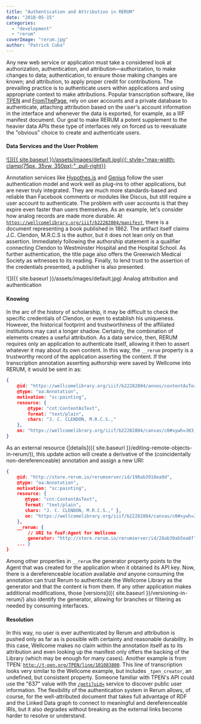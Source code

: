```yaml
---
title: "Authentication and Attribution in RERUM"
date: "2018-05-15"
categories: 
  - "development"
  - "rerum"
coverImage: "rerum.jpg"
author: "Patrick Cuba"
---
```


Any new web service or application must take a considered look at authorization, authentication, and attribution—authorization, to make changes to data; authentication, to ensure those making changes are known; and attribution, to apply proper credit for contributions. The prevailing practice is to authenticate users within applications and using appropriate context to make attributions. Popular transcription software, like [TPEN](http://t-pen.org) and [FromThePage](https://fromthepage.com/), rely on user accounts and a private database to authenticate, attaching attribution based on the user's account information in the interface and whenever the data is exported, for example, as a IIIF manifest document. Our goal to make RERUM a potent supplement to the heavier data APIs these type of interfaces rely on forced us to reevaluate the "obvious" choice to create and authenticate users.

#### Data Services and the User Problem

[![]({{ site.baseurl }}/assets/images/default.jpg){{: style="max-width: clamp(75px, 35vw, 350px);" .pull-right}}](https://dlcs.io/iiif-img/wellcome/1/a93ab63e-a827-45a1-b6d4-73224f09d455/full/full/0/default.jpg)

Annotation services like [Hypothes.is](http://hypothes.is) and [Genius](https://genius.com/web-annotator) follow the user authentication model and work well as plug-ins to other applications, but are never truly integrated. They are much more standards-based and reliable than Facebook comments or modules like Discus, but still require a user account to authenticate. The problem with user accounts is that they expire even faster than users themselves. As an example, let's consider how analog records are made more durable. At [`https://wellcomelibrary.org/iiif/b22282804/manifest`](https://wellcomelibrary.org/iiif/b22282804/manifest), there is a document representing a book published in 1862. The artifact itself claims J.C. Clendon, M.R.C.S is the author, but it does not lean only on that assertion. Immediately following the authorship statement is a qualifier connecting Clendon to Westminster Hospital and the Hospital School. As further authentication, the title page also offers the Greenwich Medical Society as witnesses to its reading. Finally, to lend trust to the assertion of the credentials presented, a publisher is also presented.

![]({{ site.baseurl }}/assets/images/default.jpg) Analog attribution and authentication

#### Knowing

In the arc of the history of scholarship, it may be difficult to check the specific credentials of Clendon, or even to establish his uniqueness. However, the historical footprint and trustworthiness of the affiliated institutions may cast a longer shadow. Certainly, the combination of elements creates a useful attribution. As a data service, then, RERUM requires only an application to authenticate itself, allowing it then to assert whatever it may about its own content. In this way, the `__rerum` property is a trustworthy record of the application asserting the content. If the transcription annotation asserting authorship were saved by Wellcome into RERUM, it would be sent in as:

```json
{    
    @id: "https://wellcomelibrary.org/iiif/b22282804/annos/contentAsText/a0t5",
    @type: "oa:Annotation",
    motivation: "sc:painting",
    resource: {
        @type: "cnt:ContentAsText",
        format: "text/plain",
        chars: "J. C. CLENDON, M.R.C.S.,"
    },
    on: "https://wellcomelibrary.org/iiif/b22282804/canvas/c0#xywh=383,1641,931,65"
}
```

As an external resource ([details]({{ site.baseurl }}/editing-remote-objects-in-rerum/)), this update action will create a derivative of the (coincidentally non-dereferenceable) annotation and assign a new URI:

```json
{
    @id: "http://store.rerum.io/rerumserver/id/198ab3910ea9d",
    @type: "oa:Annotation",
    motivation: "sc:painting",
    resource: {
       @type: "cnt:ContentAsText", 
       format: "text/plain", 
       chars: "J. C. CLENDON, M.R.C.S.," },        
       on: "https://wellcomelibrary.org/iiif/b22282804/canvas/c0#xywh=383,1641,931,65"
    },
    __rerum: {
        // URI to foaf:Agent for Wellcome
        generator: "http://store.rerum.io/rerumserver/id/28ab39ab5ea8f",
    ... }
}
```

Among other properties in `__rerum`  the generator property points to the Agent that was created for the application when it obtained its API key. Now, there is a dereferenceable location available _and_ anyone consuming the annotation can trust Rerum to authenticate the Wellcome Library as the generator and that the content is from them. If any other application makes additional modifications, those [versions]({{ site.baseurl }}/versioning-in-rerum/) also identify the generator, allowing for branches or filtering as needed by consuming interfaces.

#### Resolution

In this way, no user is ever authenticated by Rerum and attribution is pushed only as far as is possible with certainty and reasonable durability. In this case, Wellcome makes no claim within the annotation itself as to its attribution and even looking up the manifest only offers the backing of the Library (which may be enough for many cases). Another example is from TPEN: [`http://t-pen.org/TPEN/line/101083800`](http://t-pen.org/TPEN/line/101083800). This line of transcription looks very similar to the Wellcome example, but includes `_tpen_creator`, an undefined, but consistent property. Someone familiar with TPEN's API could use the "637" value with the [`/geti?uid=`](http://t-pen.org/TPEN/geti?uid=637) service to discover public user information. The flexibility of the authentication system in Rerum allows, of course, for the well-attributed document that takes full advantage of RDF and the Linked Data graph to connect to meaningful and dereferenceable IRIs, but it also degrades without breaking as the external links become harder to resolve or understand.
